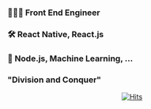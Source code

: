 ### 👨🏻‍💻  Front End Engineer 

### 🛠  React Native, React.js

### 👀  Node.js, Machine Learning, ...

### "Division and Conquer"

  <div align=center>
	
  [![Hits](https://hits.seeyoufarm.com/api/count/incr/badge.svg?url=https%3A%2F%2Fgithub.com%2Fhyun940630)](https://hits.seeyoufarm.com)
	
  </div>
